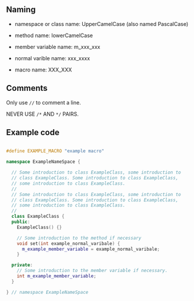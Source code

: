 
## Naming

- namespace or class name:  UpperCamelCase (also named PascalCase)

- method name: lowerCamelCase

- member variable name: m_xxx_xxx

- normal varible name: xxx_xxxx

- macro name: XXX_XXX



## Comments

Only use ```//``` to comment a line.

NEVER USE ```/*``` AND ```*/``` PAIRS.



## Example code

```c++

#define EXAMPLE_MACRO "example macro"

namespace ExampleNameSpace {

  // Some introduction to class ExampleClass, some introduction to 
  // class ExampleClass. Some introduction to class ExampleClass,
  // some introduction to class ExampleClass.
  // 
  // Some introduction to class ExampleClass, some introduction to 
  // class ExampleClass. Some introduction to class ExampleClass,
  // some introduction to class ExampleClass.
  // 
  class ExampleClass {
  public:
    ExampleClass() {}

    // Some introduction to the method if necessary
    void set(int example_normal_varibale) {
      m_example_member_variable = example_normal_varibale;
    }

  private:
    // Some introduction to the member variable if necessary.
    int m_example_member_variable;
  }

} // namespace ExampleNameSpace

```


